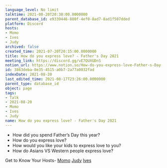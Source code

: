 ```yaml
---
language_level: No limit
talktime: 2021-08-20T20:30:00.0000000
parent_database_id: e9339446-880f-4ef0-8ad7-8ad1f507dded
platform: Discord
hosts:
- Momo
- Ives
- Judy
archived: false
created_time: 2021-07-20T20:15:00.0000000
title: How do you express love? - Father's Day 2021
meeting_link: https://discord.gg/vE7QUXGDnS
notion_url: https://www.notion.so/How-do-you-express-love-Father-s-Day-2021-3863deba8e354515a0b72a77a0032fad
id: 3863deba-8e35-4515-a0b7-2a77a0032fad
indexDate: 2021-08-20
last_edited_time: 2021-08-17T23:26:00.0000000
parent_type: database_id
object: page
tags:
- Talk
- 2021-08-20
- Momo
- Ives
- Judy
name: How do you express love? - Father's Day 2021
---
```


   - How did you spend Father’s Day this year?
   - How do you express love?
   - How would you like your kids to express love to you?
   - How do Asians VS Western people express love? 

Get to Know Your Hosts-
[Momo](/23f0f26c7f1547c0b08477c0c6f1f461)
[Judy](/d7df8bdfae994fc1a37a32b73806247f)
[Ives](/80871d292cbd411da0b1ab74bb5bccfd)




